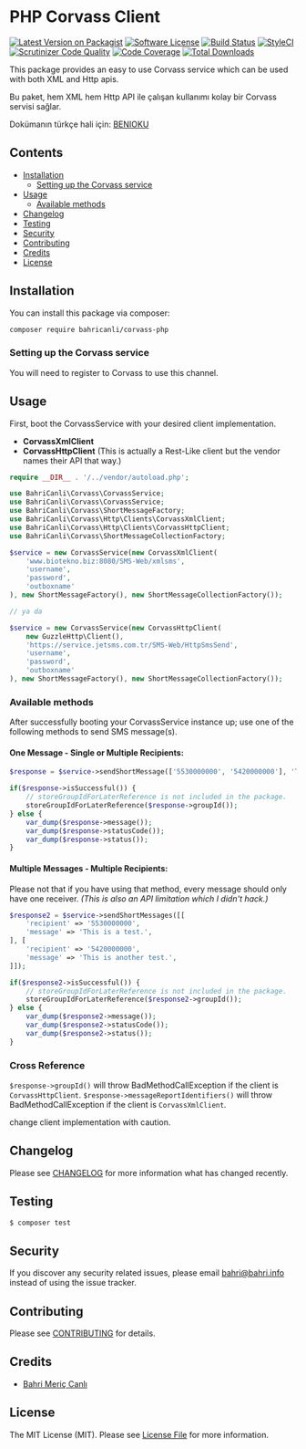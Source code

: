 # PHP Corvass Client

[![Latest Version on Packagist](https://img.shields.io/packagist/v/bahricanli/corvass-php.svg?style=flat-square)](https://packagist.org/packages/bahricanli/corvass-php)
[![Software License](https://img.shields.io/badge/license-MIT-brightgreen.svg?style=flat-square)](LICENSE.md)
[![Build Status](https://img.shields.io/travis/bahricanli/corvass-php/master.svg?style=flat-square)](https://travis-ci.org/bahricanli/corvass-php)
[![StyleCI](https://styleci.io/repos/121802100/shield?branch=master)](https://styleci.io/repos/121802100)
[![Scrutinizer Code Quality](https://scrutinizer-ci.com/g/bahricanli/corvass-php/badges/quality-score.png?b=master)](https://scrutinizer-ci.com/g/bahricanli/corvass-php/?branch=master)
[![Code Coverage](https://img.shields.io/scrutinizer/coverage/g/bahricanli/corvass-php/master.svg?style=flat-square)](https://scrutinizer-ci.com/g/bahricanli/corvass-php/?branch=master)
[![Total Downloads](https://img.shields.io/packagist/dt/bahricanli/corvass-php.svg?style=flat-square)](https://packagist.org/packages/bahricanli/corvass-php)

This package provides an easy to use Corvass service which can be used with both XML and Http apis.

Bu paket, hem XML hem Http API ile çalışan kullanımı kolay bir Corvass servisi sağlar.

Dokümanın türkçe hali için: [BENIOKU](BENIOKU.md)

## Contents

- [Installation](#installation)
    - [Setting up the Corvass service](#setting-up-the-jetsms-service)
- [Usage](#usage)
    - [Available methods](#available-methods)
- [Changelog](#changelog)
- [Testing](#testing)
- [Security](#security)
- [Contributing](#contributing)
- [Credits](#credits)
- [License](#license)

## Installation

You can install this package via composer:

``` bash
composer require bahricanli/corvass-php
```

### Setting up the Corvass service

You will need to register to Corvass to use this channel.

## Usage

First, boot the CorvassService with your desired client implementation.
- **CorvassXmlClient**
- **CorvassHttpClient** (This is actually a Rest-Like client but the vendor names their API that way.)

```php
require __DIR__ . '/../vendor/autoload.php';

use BahriCanli\Corvass\CorvassService;
use BahriCanli\Corvass\CorvassService;
use BahriCanli\Corvass\ShortMessageFactory;
use BahriCanli\Corvass\Http\Clients\CorvassXmlClient;
use BahriCanli\Corvass\Http\Clients\CorvassHttpClient;
use BahriCanli\Corvass\ShortMessageCollectionFactory;

$service = new CorvassService(new CorvassXmlClient(
    'www.biotekno.biz:8080/SMS-Web/xmlsms',
    'username',
    'password',
    'outboxname'
), new ShortMessageFactory(), new ShortMessageCollectionFactory());

// ya da

$service = new CorvassService(new CorvassHttpClient(
    new GuzzleHttp\Client(),
    'https://service.jetsms.com.tr/SMS-Web/HttpSmsSend',
    'username',
    'password',
    'outboxname'
), new ShortMessageFactory(), new ShortMessageCollectionFactory());
```

### Available methods

After successfully booting your CorvassService instance up; use one of the following methods to send SMS message(s).

#### One Message - Single or Multiple Recipients:

```php
$response = $service->sendShortMessage(['5530000000', '5420000000'], 'This is a test message.');

if($response->isSuccessful()) {
    // storeGroupIdForLaterReference is not included in the package.
    storeGroupIdForLaterReference($response->groupId());
} else {
    var_dump($response->message());
    var_dump($response->statusCode());
    var_dump($response->status());
}
```

#### Multiple Messages - Multiple Recipients:

Please not that if you have using that method, every message should only have one receiver. _(This is also an API limitation which I didn't hack.)_

```php
$response2 = $service->sendShortMessages([[
    'recipient' => '5530000000',
    'message' => 'This is a test.',
], [
    'recipient' => '5420000000',
    'message' => 'This is another test.',
]]);

if($response2->isSuccessful()) {
    // storeGroupIdForLaterReference is not included in the package.
    storeGroupIdForLaterReference($response2->groupId());
} else {
    var_dump($response2->message());
    var_dump($response2->statusCode());
    var_dump($response2->status());
}
```

### Cross Reference

`$response->groupId()` will throw BadMethodCallException if the client is `CorvassHttpClient`.
`$response->messageReportIdentifiers()` will throw BadMethodCallException if the client is `CorvassXmlClient`.

change client implementation with caution.

## Changelog

Please see [CHANGELOG](CHANGELOG.md) for more information what has changed recently.

## Testing

``` bash
$ composer test
```

## Security

If you discover any security related issues, please email bahri@bahri.info instead of using the issue tracker.

## Contributing

Please see [CONTRIBUTING](CONTRIBUTING.md) for details.

## Credits

- [Bahri Meriç Canlı](https://github.com/bahricanli)

## License

The MIT License (MIT). Please see [License File](LICENSE.md) for more information.
